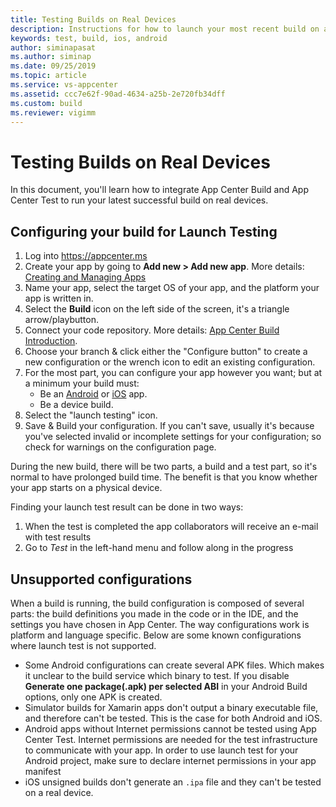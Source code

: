 ```yaml
---
title: Testing Builds on Real Devices
description: Instructions for how to launch your most recent build on a physical device to make sure it works
keywords: test, build, ios, android
author: siminapasat
ms.author: siminap
ms.date: 09/25/2019
ms.topic: article
ms.service: vs-appcenter
ms.assetid: ccc7e62f-90ad-4634-a25b-2e720fb34dff 
ms.custom: build
ms.reviewer: vigimm
---
```


# Testing Builds on Real Devices

In this document, you'll learn how to integrate App Center Build and App Center Test to run your latest successful build on real devices. 

## Configuring your build for Launch Testing

1. Log into https://appcenter.ms
2. Create your app by going to **Add new > Add new app**. More details: [Creating and Managing Apps](~/dashboard/creating-and-managing-apps.md)
3. Name your app, select the target OS of your app, and the platform your app is written in.
4. Select the **Build** icon on the left side of the screen, it's a triangle arrow/playbutton.
5. Connect your code repository. More details: [App Center Build Introduction](~/build/index.md).
6. Choose your branch & click either the "Configure button" to create a new configuration or the wrench icon to edit an existing configuration. 
7. For the most part, you can configure your app however you want; but at a minimum your build must:
   - Be an [Android](~/build/android/first-build.md) or [iOS](~/build/ios/first-build.md) app.
   - Be a device build.
8. Select the "launch testing" icon.
9. Save & Build your configuration. If you can't save, usually it's because you've selected invalid or incomplete settings for your configuration; so check for warnings on the configuration page.  

During the new build, there will be two parts, a build and a test part, so it's normal to have prolonged build time. The benefit is that you know whether your app starts on a physical device.

Finding your launch test result can be done in two ways:

1. When the test is completed the app collaborators will receive an e-mail with test results
2. Go to *Test* in the left-hand menu and follow along in the progress

## Unsupported configurations

When a build is running, the build configuration is composed of several parts: the build definitions you made in the code or in the IDE, and the settings you have chosen in App Center. The way configurations work is platform and language specific. Below are some known configurations where launch test is not supported.

* Some Android configurations can create several APK files. Which makes it unclear to the build service which binary to test. If you disable **Generate one package(.apk) per selected ABI** in your Android Build options, only one APK is created.
* Simulator builds for Xamarin apps don't output a binary executable file, and therefore can't be tested. This is the case for both Android and iOS.
* Android apps without Internet permissions cannot be tested using App Center Test. Internet permissions are needed for the test infrastructure to communicate with your app. In order to use launch test for your Android project, make sure to declare internet permissions in your app manifest
* iOS unsigned builds don't generate an `.ipa` file and they can't be tested on a real device.
